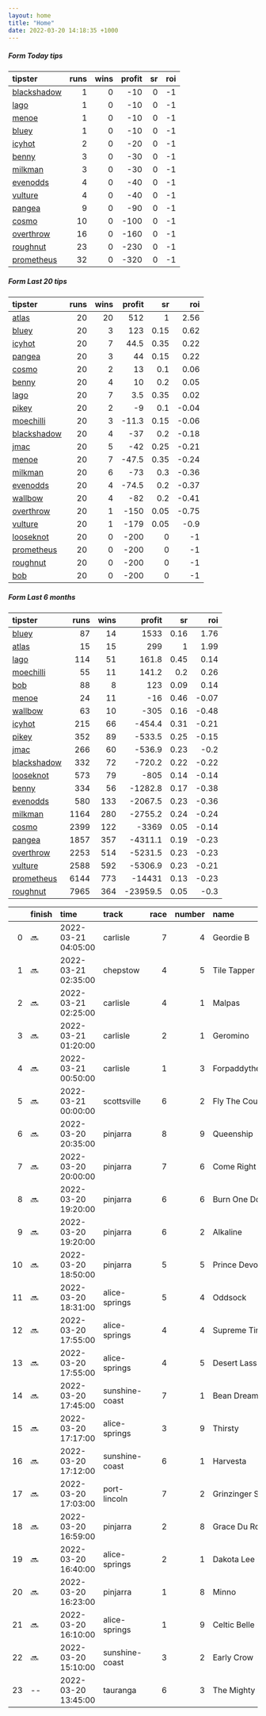 ```yaml
---   
layout: home  
title: "Home"   
date: 2022-03-20 14:18:35 +1000  
---   
```



##### Form Today tips   

| tipster                                                         |   runs |   wins |   profit |   sr |   roi |
|:----------------------------------------------------------------|-------:|-------:|---------:|-----:|------:|
| [blackshadow](https://mrwayneo.github.io/tips/blackshadow.html) |      1 |      0 |      -10 |    0 |    -1 |
| [lago](https://mrwayneo.github.io/tips/lago.html)               |      1 |      0 |      -10 |    0 |    -1 |
| [menoe](https://mrwayneo.github.io/tips/menoe.html)             |      1 |      0 |      -10 |    0 |    -1 |
| [bluey](https://mrwayneo.github.io/tips/bluey.html)             |      1 |      0 |      -10 |    0 |    -1 |
| [icyhot](https://mrwayneo.github.io/tips/icyhot.html)           |      2 |      0 |      -20 |    0 |    -1 |
| [benny](https://mrwayneo.github.io/tips/benny.html)             |      3 |      0 |      -30 |    0 |    -1 |
| [milkman](https://mrwayneo.github.io/tips/milkman.html)         |      3 |      0 |      -30 |    0 |    -1 |
| [evenodds](https://mrwayneo.github.io/tips/evenodds.html)       |      4 |      0 |      -40 |    0 |    -1 |
| [vulture](https://mrwayneo.github.io/tips/vulture.html)         |      4 |      0 |      -40 |    0 |    -1 |
| [pangea](https://mrwayneo.github.io/tips/pangea.html)           |      9 |      0 |      -90 |    0 |    -1 |
| [cosmo](https://mrwayneo.github.io/tips/cosmo.html)             |     10 |      0 |     -100 |    0 |    -1 |
| [overthrow](https://mrwayneo.github.io/tips/overthrow.html)     |     16 |      0 |     -160 |    0 |    -1 |
| [roughnut](https://mrwayneo.github.io/tips/roughnut.html)       |     23 |      0 |     -230 |    0 |    -1 |
| [prometheus](https://mrwayneo.github.io/tips/prometheus.html)   |     32 |      0 |     -320 |    0 |    -1 |

##### Form Last 20 tips   

| tipster                                                         |   runs |   wins |   profit |   sr |   roi |
|:----------------------------------------------------------------|-------:|-------:|---------:|-----:|------:|
| [atlas](https://mrwayneo.github.io/tips/atlas.html)             |     20 |     20 |    512   | 1    |  2.56 |
| [bluey](https://mrwayneo.github.io/tips/bluey.html)             |     20 |      3 |    123   | 0.15 |  0.62 |
| [icyhot](https://mrwayneo.github.io/tips/icyhot.html)           |     20 |      7 |     44.5 | 0.35 |  0.22 |
| [pangea](https://mrwayneo.github.io/tips/pangea.html)           |     20 |      3 |     44   | 0.15 |  0.22 |
| [cosmo](https://mrwayneo.github.io/tips/cosmo.html)             |     20 |      2 |     13   | 0.1  |  0.06 |
| [benny](https://mrwayneo.github.io/tips/benny.html)             |     20 |      4 |     10   | 0.2  |  0.05 |
| [lago](https://mrwayneo.github.io/tips/lago.html)               |     20 |      7 |      3.5 | 0.35 |  0.02 |
| [pikey](https://mrwayneo.github.io/tips/pikey.html)             |     20 |      2 |     -9   | 0.1  | -0.04 |
| [moechilli](https://mrwayneo.github.io/tips/moechilli.html)     |     20 |      3 |    -11.3 | 0.15 | -0.06 |
| [blackshadow](https://mrwayneo.github.io/tips/blackshadow.html) |     20 |      4 |    -37   | 0.2  | -0.18 |
| [jmac](https://mrwayneo.github.io/tips/jmac.html)               |     20 |      5 |    -42   | 0.25 | -0.21 |
| [menoe](https://mrwayneo.github.io/tips/menoe.html)             |     20 |      7 |    -47.5 | 0.35 | -0.24 |
| [milkman](https://mrwayneo.github.io/tips/milkman.html)         |     20 |      6 |    -73   | 0.3  | -0.36 |
| [evenodds](https://mrwayneo.github.io/tips/evenodds.html)       |     20 |      4 |    -74.5 | 0.2  | -0.37 |
| [wallbow](https://mrwayneo.github.io/tips/wallbow.html)         |     20 |      4 |    -82   | 0.2  | -0.41 |
| [overthrow](https://mrwayneo.github.io/tips/overthrow.html)     |     20 |      1 |   -150   | 0.05 | -0.75 |
| [vulture](https://mrwayneo.github.io/tips/vulture.html)         |     20 |      1 |   -179   | 0.05 | -0.9  |
| [looseknot](https://mrwayneo.github.io/tips/looseknot.html)     |     20 |      0 |   -200   | 0    | -1    |
| [prometheus](https://mrwayneo.github.io/tips/prometheus.html)   |     20 |      0 |   -200   | 0    | -1    |
| [roughnut](https://mrwayneo.github.io/tips/roughnut.html)       |     20 |      0 |   -200   | 0    | -1    |
| [bob](https://mrwayneo.github.io/tips/bob.html)                 |     20 |      0 |   -200   | 0    | -1    |

##### Form Last 6 months   

| tipster                                                         |   runs |   wins |   profit |   sr |   roi |
|:----------------------------------------------------------------|-------:|-------:|---------:|-----:|------:|
| [bluey](https://mrwayneo.github.io/tips/bluey.html)             |     87 |     14 |   1533   | 0.16 |  1.76 |
| [atlas](https://mrwayneo.github.io/tips/atlas.html)             |     15 |     15 |    299   | 1    |  1.99 |
| [lago](https://mrwayneo.github.io/tips/lago.html)               |    114 |     51 |    161.8 | 0.45 |  0.14 |
| [moechilli](https://mrwayneo.github.io/tips/moechilli.html)     |     55 |     11 |    141.2 | 0.2  |  0.26 |
| [bob](https://mrwayneo.github.io/tips/bob.html)                 |     88 |      8 |    123   | 0.09 |  0.14 |
| [menoe](https://mrwayneo.github.io/tips/menoe.html)             |     24 |     11 |    -16   | 0.46 | -0.07 |
| [wallbow](https://mrwayneo.github.io/tips/wallbow.html)         |     63 |     10 |   -305   | 0.16 | -0.48 |
| [icyhot](https://mrwayneo.github.io/tips/icyhot.html)           |    215 |     66 |   -454.4 | 0.31 | -0.21 |
| [pikey](https://mrwayneo.github.io/tips/pikey.html)             |    352 |     89 |   -533.5 | 0.25 | -0.15 |
| [jmac](https://mrwayneo.github.io/tips/jmac.html)               |    266 |     60 |   -536.9 | 0.23 | -0.2  |
| [blackshadow](https://mrwayneo.github.io/tips/blackshadow.html) |    332 |     72 |   -720.2 | 0.22 | -0.22 |
| [looseknot](https://mrwayneo.github.io/tips/looseknot.html)     |    573 |     79 |   -805   | 0.14 | -0.14 |
| [benny](https://mrwayneo.github.io/tips/benny.html)             |    334 |     56 |  -1282.8 | 0.17 | -0.38 |
| [evenodds](https://mrwayneo.github.io/tips/evenodds.html)       |    580 |    133 |  -2067.5 | 0.23 | -0.36 |
| [milkman](https://mrwayneo.github.io/tips/milkman.html)         |   1164 |    280 |  -2755.2 | 0.24 | -0.24 |
| [cosmo](https://mrwayneo.github.io/tips/cosmo.html)             |   2399 |    122 |  -3369   | 0.05 | -0.14 |
| [pangea](https://mrwayneo.github.io/tips/pangea.html)           |   1857 |    357 |  -4311.1 | 0.19 | -0.23 |
| [overthrow](https://mrwayneo.github.io/tips/overthrow.html)     |   2253 |    514 |  -5231.5 | 0.23 | -0.23 |
| [vulture](https://mrwayneo.github.io/tips/vulture.html)         |   2588 |    592 |  -5306.9 | 0.23 | -0.21 |
| [prometheus](https://mrwayneo.github.io/tips/prometheus.html)   |   6144 |    773 | -14431   | 0.13 | -0.23 |
| [roughnut](https://mrwayneo.github.io/tips/roughnut.html)       |   7965 |    364 | -23959.5 | 0.05 | -0.3  |

|    | finish   | time                | track          |   race |   number | name               |   odds | tipster            |
|---:|:---------|:--------------------|:---------------|-------:|---------:|:-------------------|-------:|:-------------------|
|  0 | :soon:   | 2022-03-21 04:05:00 | carlisle       |      7 |        4 | Geordie B          |   1.52 | evenodds,overthrow |
|  1 | :soon:   | 2022-03-21 02:35:00 | chepstow       |      4 |        5 | Tile Tapper        |   3.75 | vulture            |
|  2 | :soon:   | 2022-03-21 02:25:00 | carlisle       |      4 |        1 | Malpas             |   1.8  | evenodds,overthrow |
|  3 | :soon:   | 2022-03-21 01:20:00 | carlisle       |      2 |        1 | Geromino           |   2.4  | overthrow          |
|  4 | :soon:   | 2022-03-21 00:50:00 | carlisle       |      1 |        3 | Forpaddytheplumber |   3.6  | overthrow          |
|  5 | :soon:   | 2022-03-21 00:00:00 | scottsville    |      6 |        2 | Fly The Coup       |   0    | overthrow          |
|  6 | :soon:   | 2022-03-20 20:35:00 | pinjarra       |      8 |        9 | Queenship          |  10    | pangea,blackshadow |
|  7 | :soon:   | 2022-03-20 20:00:00 | pinjarra       |      7 |        6 | Come Right Back    |   3.75 | overthrow          |
|  8 | :soon:   | 2022-03-20 19:20:00 | pinjarra       |      6 |        6 | Burn One Down      |  14    | cosmo,bluey        |
|  9 | :soon:   | 2022-03-20 19:20:00 | pinjarra       |      6 |        2 | Alkaline           |   5.5  | overthrow          |
| 10 | :soon:   | 2022-03-20 18:50:00 | pinjarra       |      5 |        5 | Prince Devoutly    |   6    | benny,pangea       |
| 11 | :soon:   | 2022-03-20 18:31:00 | alice-springs  |      5 |        4 | Oddsock            |   2.3  | icyhot             |
| 12 | :soon:   | 2022-03-20 17:55:00 | alice-springs  |      4 |        4 | Supreme Times      |   1.55 | evenodds,overthrow |
| 13 | :soon:   | 2022-03-20 17:55:00 | alice-springs  |      4 |        5 | Desert Lass        |  20    | pangea             |
| 14 | :soon:   | 2022-03-20 17:45:00 | sunshine-coast |      7 |        1 | Bean Dreamin'      |   3.5  | pangea,milkman     |
| 15 | :soon:   | 2022-03-20 17:17:00 | alice-springs  |      3 |        9 | Thirsty            |  12    | overthrow          |
| 16 | :soon:   | 2022-03-20 17:12:00 | sunshine-coast |      6 |        1 | Harvesta           |   2.2  | overthrow          |
| 17 | :soon:   | 2022-03-20 17:03:00 | port-lincoln   |      7 |        2 | Grinzinger Star    |   3.3  | pangea             |
| 18 | :soon:   | 2022-03-20 16:59:00 | pinjarra       |      2 |        8 | Grace Du Roi       |   3    | overthrow          |
| 19 | :soon:   | 2022-03-20 16:40:00 | alice-springs  |      2 |        1 | Dakota Lee         |   1.02 | benny,lago         |
| 20 | :soon:   | 2022-03-20 16:23:00 | pinjarra       |      1 |        8 | Minno              |   4.8  | evenodds,overthrow |
| 21 | :soon:   | 2022-03-20 16:10:00 | alice-springs  |      1 |        9 | Celtic Belle       |   3.9  | benny,pangea       |
| 22 | :soon:   | 2022-03-20 15:10:00 | sunshine-coast |      3 |        2 | Early Crow         |   1.67 | milkman            |
| 23 | --       | 2022-03-20 13:45:00 | tauranga       |      6 |        3 | The Mighty Spar    |   2.8  | overthrow          |